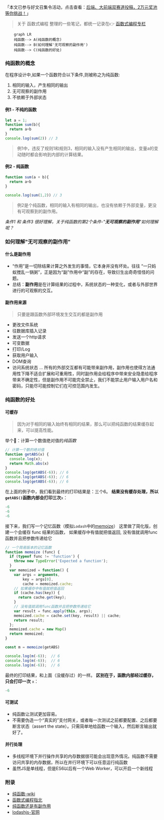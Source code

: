 「本文已参与好文召集令活动，点击查看：[后端、大前端双赛道投稿，2万元奖池等你挑战！](https://juejin.cn/post/6978685539985653767)」
> 关于 函数式编程 整理的一些笔记，都统一记录在👉 [函数式编程专栏](https://juejin.cn/column/6980605101874348069)
```mermaid
	graph LR
    纯函数--> A(纯函数的概念)
    纯函数--> B(如何理解'无可观察的副作用')
    纯函数--> C(纯函数的好处)
```
### 纯函数的概念
在程序设计中,如果一个函数符合以下条件,则被称之为纯函数:
1. 相同的输入，产生相同的输出
2. 无可观察的副作用
3. 不依赖于外部状态

#### 例1 - 不纯的函数
```js
let a = 1;
function sum(b){
  return a+b
}
console.log(sum(2)) // 3
```
> 例1中，违反了规则1和规则3，相同的输入没有产生相同的输出，变量a的变动随时都会影响到内部的计算结果。

#### 例2 - 纯函数
```js
function sum(a + b){
  return a+b
}

console.log(sum(1,2)) // 3
```
> 例2是个纯函数，相同的输入有相同的输出，也没有依赖于外部变量，更没有可观察到的副作用。

*条件1 和 条件3 很好理解，关于纯函数的第2个条件-"**无可观察的副作用**"如何理解呢？*
### 如何理解"无可观察的副作用"
#### 什么是副作用
- “作用”是一切除结果计算之外发生的事情，它本身并没有坏处。往往 “一只蚂蚁搅乱一锅粥”，正是因为“副”作用中“副”的存在，导致衍生出奇奇怪怪的问题。
- 总结：**副作用**是在计算结果的过程中，系统状态的一种变化，或者与外部世界进行的可观察的交互。
#### 副作用来源
> 只要是跟函数外部环境发生交互的都是副作用

- 更改文件系统
- 往数据库插入记录
- 发送一个http请求
- 可变数据
- 打印/Log
- 获取用户输入
- DOM查询
- 访问系统状态
...
所有的外部交互都有可能带来副作用，副作用也使得方法通用性下降不适合扩展和可重用性，同时副作用会给程序中带来安全隐患给程序带来不确定性，但是副作用不可能完全禁止，我们不能禁止用户输入用户名和密码，只能尽可能控制它们在可控范围内发生。

### 纯函数的好处
#### 可缓存
>因为对于相同的输入始终有相同的结果，那么可以把纯函数的结果缓存起来，可以提高性能。

举个🌰：计算一个数值绝对值的*纯函数*
```js
// 计算一个数的绝对值
function getABS(x) {
  console.log(x);
  return Math.abs(x)
}
console.log(getABS(-6)); // 6
console.log(getABS(-6)); // 6
console.log(getABS(-6)); // 6
```
在上面的例子中，我们看到最终的打印结果是：三个6。
**结果没有缓存处理，所以`getABS()`函数内部会打印三次**`x`：
```js
-6
-6
-6
```
接下来，我们写一个记忆函数（模拟`Lodash`中的[memoize](https://www.lodashjs.com/docs/lodash.memoize)）
这里做了简化版，创建一个会缓存 func 结果的函数， 如果缓存中有值就把值返回, 没有值就调用func函数并且把参数传递给它
```js
// 一个简易版本的记忆函数
function memoize (func) {
  if (typeof func != 'function') {
    throw new TypeError('Expected a function');
  }
  var memoized = function() {
    var args = arguments,
        key = args[0],
        cache = memoized.cache;
    // 如果缓存中有值就把值返回
    if (cache.has(key)) {
      return cache.get(key);
    }
    // 没有值就调用func函数并且把参数传递给它
    var result = func.apply(this, args);
    memoized.cache = cache.set(key, result) || cache;
    return result;
  };
  memoized.cache = new Map()
  return memoized;
}

const m = memoize(getABS)

console.log(m(-6));  // 6
console.log(m(-6));  // 6
console.log(m(-6));  // 6
```
最终的打印结果，和上面（没缓存过）的一样。
**区别在于，函数内部经过缓存，只会打印一次** `x`：
```js
-6
```
#### 可测试
- 纯函数让测试更加容易。
- 不需要伪造一个“真实的”支付网关，或者每一次测试之前都要配置、之后都要断言状态（assert the state）。只需简单地给函数一个输入，然后断言输出就好了。
#### 并行处理
- 多线程环境下并行操作共享的内存数据很可能会出现意外情况。纯函数不需要访问共享的内存数据，所以在并行环境下可以任意运行纯函数
- 虽然JS是单线程，但是ES6以后有一个Web Worker，可以开启一个新线程

### 附录
- [纯函数-wiki](https://zh.wikipedia.org/wiki/%E7%BA%AF%E5%87%BD%E6%95%B0)
- [函数式编程指北](https://llh911001.gitbooks.io/mostly-adequate-guide-chinese/content/ch1.html)
- [纯函数还是有副作用](https://www.jdon.com/44717)
- [lodashjs-官网](https://www.lodashjs.com/)